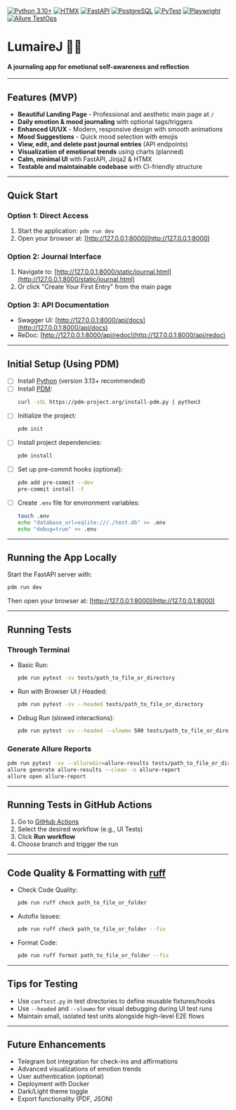 [![Python 3.10+](https://img.shields.io/badge/Python-3.13+-black.svg)](https://www.python.org/)
[![HTMX](https://img.shields.io/badge/HTMX-purple?logo=html5)](https://htmx.org/)
[![FastAPI](https://img.shields.io/badge/FastAPI-teal?logo=fastapi)](https://fastapi.tiangolo.com/)
[![PostgreSQL](https://img.shields.io/badge/PostgreSQL-green?logo=postgresql)](https://www.postgresql.org/)
[![PyTest](https://img.shields.io/badge/PyTest-blue?logo=pytest)](https://pytest.org/)
[![Playwright](https://img.shields.io/badge/Playwright-blueviolet?logo=playwright)](https://playwright.dev/)
[![Allure TestOps](https://img.shields.io/badge/Allure-violet?logo=allure)](https://docs.qameta.io/allure-testops/)

# LumaireJ 🤍✨
#### A journaling app for emotional self-awareness and reflection

---

## Features (MVP)
- **Beautiful Landing Page** - Professional and aesthetic main page at `/`
- **Daily emotion & mood journaling** with optional tags/triggers
- **Enhanced UI/UX** - Modern, responsive design with smooth animations
- **Mood Suggestions** - Quick mood selection with emojis
- **View, edit, and delete past journal entries** (API endpoints)
- **Visualization of emotional trends** using charts (planned)
- **Calm, minimal UI** with FastAPI, Jinja2 & HTMX
- **Testable and maintainable codebase** with CI-friendly structure

---

## Quick Start

### **Option 1: Direct Access**
1. Start the application: `pdm run dev`
2. Open your browser at: [http://127.0.0.1:8000](http://127.0.0.1:8000)

### **Option 2: Journal Interface**
1. Navigate to: [http://127.0.0.1:8000/static/journal.html](http://127.0.0.1:8000/static/journal.html)
2. Or click "Create Your First Entry" from the main page

### **Option 3: API Documentation**
- Swagger UI: [http://127.0.0.1:8000/api/docs](http://127.0.0.1:8000/api/docs)
- ReDoc: [http://127.0.0.1:8000/api/redoc](http://127.0.0.1:8000/api/redoc)

---

## Initial Setup (Using PDM)
- [ ] Install [Python](https://www.python.org/downloads/) (version 3.13+ recommended)
- [ ] Install [PDM](https://pdm-project.org/latest/#recommended-installation-method):
  ```bash
  curl -sSL https://pdm-project.org/install-pdm.py | python3
  ```
- [ ] Initialize the project:
  ```bash
  pdm init
  ```
- [ ] Install project dependencies:
  ```bash
  pdm install
  ```
- [ ] Set up pre-commit hooks (optional):
  ```bash
  pdm add pre-commit --dev
  pre-commit install -f
  ```
- [ ] Create `.env` file for environment variables:
  ```bash
  touch .env
  echo "database_url=sqlite:///./test.db" >> .env
  echo "debug=true" >> .env
  ```

---

## Running the App Locally
Start the FastAPI server with:

```bash
pdm run dev
```

Then open your browser at:
[http://127.0.0.1:8000](http://127.0.0.1:8000)

---

## Running Tests

### Through Terminal
- Basic Run:
  ```bash
  pdm run pytest -sv tests/path_to_file_or_directory
  ```
- Run with Browser UI / Headed:
  ```bash
  pdm run pytest -sv --headed tests/path_to_file_or_directory
  ```
- Debug Run (slowed interactions):
  ```bash
  pdm run pytest -sv --headed --slowmo 500 tests/path_to_file_or_directory
  ```

### Generate Allure Reports
```bash
pdm run pytest -sv --alluredir=allure-results tests/path_to_file_or_directory
allure generate allure-results --clean -o allure-report
allure open allure-report
```

---

## Running Tests in GitHub Actions
1. Go to [GitHub Actions](https://github.com/darliaro/lumairej/actions)
2. Select the desired workflow (e.g., UI Tests)
3. Click **Run workflow**
4. Choose branch and trigger the run

---

## Code Quality & Formatting with [ruff](https://github.com/astral-sh/ruff)
- Check Code Quality:
  ```bash
  pdm run ruff check path_to_file_or_folder
  ```
- Autofix Issues:
  ```bash
  pdm run ruff check path_to_file_or_folder --fix
  ```
- Format Code:
  ```bash
  pdm run ruff format path_to_file_or_folder --fix
  ```

---

## Tips for Testing
- Use `conftest.py` in test directories to define reusable fixtures/hooks
- Use `--headed` and `--slowmo` for visual debugging during UI test runs
- Maintain small, isolated test units alongside high-level E2E flows

---

## Future Enhancements
- Telegram bot integration for check-ins and affirmations
- Advanced visualizations of emotion trends
- User authentication (optional)
- Deployment with Docker
- Dark/Light theme toggle
- Export functionality (PDF, JSON)
